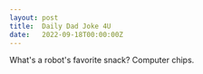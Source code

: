 ```yaml
---
layout: post
title:  Daily Dad Joke 4U
date:   2022-09-18T00:00:00Z
---
```

What's a robot's favorite snack? Computer chips.
